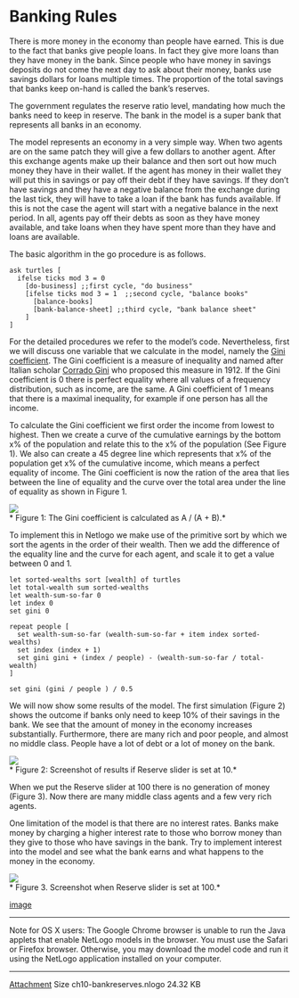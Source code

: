 # Banking Rules
There is more money in the economy than people have earned. This is due to the fact that banks give people loans. In fact they give more loans than they have money in the bank. Since people who have money in savings deposits do not come the next day to ask about their money, banks use savings dollars for loans multiple times. The proportion of the total savings that banks keep on-hand is called the bank’s reserves.

The government regulates the reserve ratio level, mandating how much the banks need to keep in reserve. The bank in the model is a super bank that represents all banks in an economy.

The model represents an economy in a very simple way. When two agents are on the same patch they will give a few dollars to another agent. After this exchange agents make up their balance and then sort out how much money they have in their wallet. If the agent has money in their wallet they will put this in savings or pay off their debt if they have savings. If they don’t have savings and they have a negative balance from the exchange during the last tick, they will have to take a loan if the bank has funds available. If this is not the case the agent will start with a negative balance in the next period. In all, agents pay off their debts as soon as they have money available, and take loans when they have spent more than they have and loans are available.

The basic algorithm in the go procedure is as follows.
```
ask turtles [
  ifelse ticks mod 3 = 0
    [do-business] ;;first cycle, "do business"
    [ifelse ticks mod 3 = 1  ;;second cycle, "balance books"
      [balance-books]
      [bank-balance-sheet] ;;third cycle, "bank balance sheet"
    ]
]
```
For the detailed procedures we refer to the model’s code. Nevertheless, first we will discuss one variable that we calculate in the model, namely the [Gini coefficient](http://en.wikipedia.org/wiki/Gini_coefficient). The Gini coefficient is a measure of inequality and named after Italian scholar [Corrado Gini](http://en.wikipedia.org/wiki/Corrado_Gini) who proposed this measure in 1912. If the Gini coefficient is 0 there is perfect equality where all values of a frequency distribution, such as income, are the same. A Gini coefficient of 1 means that there is a maximal inequality, for example if one person has all the income.

To calculate the Gini coefficient we first order the income from lowest to highest. Then we create a curve of the cumulative earnings by the bottom x% of the population and relate this to the x% of the population (See Figure 1). We also can create a 45 degree line which represents that x% of the population get x% of the cumulative income, which means a perfect equality of income. The Gini coefficient is now the ration of the area that lies between the line of equality and the curve over the total area under the line of equality as shown in Figure 1.

![](https://raw.githubusercontent.com/comses/intro-to-abm/master/assets/images/Ch_10_Fig_1.png)<br>*
Figure 1: The Gini coefficient is calculated as A / (A + B).*

To implement this in Netlogo we make use of the primitive sort by which we sort the agents in the order of their wealth. Then we add the difference of the equality line and the curve for each agent, and scale it to get a value between 0 and 1.
```
let sorted-wealths sort [wealth] of turtles
let total-wealth sum sorted-wealths
let wealth-sum-so-far 0
let index 0
set gini 0

repeat people [
  set wealth-sum-so-far (wealth-sum-so-far + item index sorted-wealths)
  set index (index + 1)
  set gini gini + (index / people) - (wealth-sum-so-far / total-wealth)
]

set gini (gini / people ) / 0.5
```
We will now show some results of the model. The first simulation (Figure 2) shows the outcome if banks only need to keep 10% of their savings in the bank. We see that the amount of money in the economy increases substantially. Furthermore, there are many rich and poor people, and almost no middle class. People have a lot of debt or a lot of money on the bank.

![](https://raw.githubusercontent.com/comses/intro-to-abm/master/assets/images/Ch_10_Fig_2.png)<br>*
Figure 2: Screenshot of results if Reserve slider is set at 10.*

When we put the Reserve slider at 100 there is no generation of money (Figure 3). Now there are many middle class agents and a few very rich agents.

One limitation of the model is that there are no interest rates. Banks make money by charging a higher interest rate to those who borrow money than they give to those who have savings in the bank. Try to implement interest into the model and see what the bank earns and what happens to the money in the economy.

![](https://raw.githubusercontent.com/comses/intro-to-abm/master/assets/images/Ch_10_Fig_3.png)<br>*
Figure 3. Screenshot when Reserve slider is set at 100.*

[image](https://www.openabm.org/book/33102/102-banking-rules)
___
Note for OS X users: The Google Chrome browser is unable to run the Java applets that enable NetLogo models in the browser. You must use the Safari or Firefox browser. Otherwise, you may download the model code and run it using the NetLogo application installed on your computer.
___
[Attachment](https://www.openabm.org/files/books/3443/ch10-bankreserves.nlogo)	Size
 ch10-bankreserves.nlogo	24.32 KB
